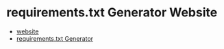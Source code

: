 # requirements.txt Generator Website

 - [website](https://reqgene.vercel.app/)
 - [requirements.txt Generator](https://github.com/ogty/requirements.txt-generator)
